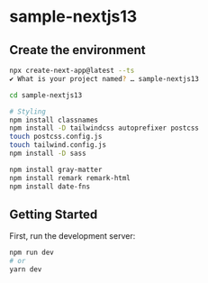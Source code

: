 # sample-nextjs13

## Create the environment

```bash
npx create-next-app@latest --ts
✔ What is your project named? … sample-nextjs13

cd sample-nextjs13

# Styling
npm install classnames
npm install -D tailwindcss autoprefixer postcss
touch postcss.config.js
touch tailwind.config.js
npm install -D sass

npm install gray-matter
npm install remark remark-html
npm install date-fns
```

## Getting Started

First, run the development server:

```bash
npm run dev
# or
yarn dev
```

